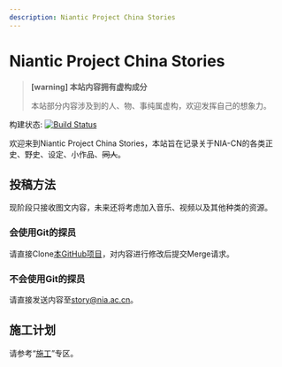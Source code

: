 ```yaml
---
description: Niantic Project China Stories
---
```


# Niantic Project China Stories

> **[warning] 本站内容拥有虚构成分**
>
> 本站部分内容涉及到的人、物、事纯属虚构，欢迎发挥自己的想象力。

构建状态:
[![Build Status](https://travis-ci.com/UESTC-Ingress/story.svg?branch=master)](https://travis-ci.com/UESTC-Ingress/story)

欢迎来到Niantic Project China Stories，本站旨在记录关于NIA-CN的各类正史、野史、设定、小作品、~~同人~~。

## 投稿方法

现阶段只接收图文内容，未来还将考虑加入音乐、视频以及其他种类的资源。

### 会使用Git的探员

请直接Clone[本GitHub项目](https://github.com/UESTC-Ingress/story)，对内容进行修改后提交Merge请求。

### 不会使用Git的探员

请直接发送内容至[story@nia.ac.cn](mailto:story@nia.ac.cn)。

## 施工计划

请参考“[施工](construct/construct.md)”专区。
